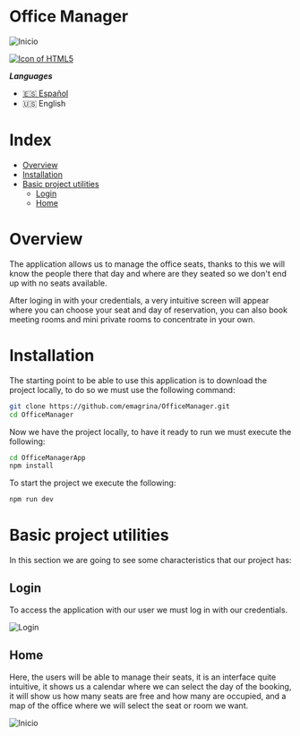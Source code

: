 ﻿# Office Manager

![Inicio](.screenshots/Home.png)

<a title="LanguagesUsed" target="_blank" href="#">
<img align="center" alt="Icon of HTML5" src="https://skillicons.dev/icons?i=dotnet,cs,rxjs,redux,react,vite,ts,sass,docker,nginx,figma&theme=light">
</a>

***Languages***
- [🇪🇸 Español](https://github.com/emagrina/OfficeManager/blob/develop/README.es.md)
- 🇺🇸 English

# Index

- [Overview](#overview)
- [Installation](#installation)
- [Basic project utilities](#basic-project-utilities)
    - [Login](#login)
    - [Home](#home)

# Overview

The application allows us to manage the office seats, thanks to
this we will know the people there that day and where are they seated so
we don't end up with no seats available.

After loging in with your credentials, a very intuitive screen will appear
where you can choose your seat and day of reservation, you can also book
meeting rooms and mini private rooms to concentrate in your own.

# Installation

The starting point to be able to use this application is to download the project locally, to do so we must use the following command:
```bash
git clone https://github.com/emagrina/OfficeManager.git
cd OfficeManager
```

Now we have the project locally, to have it ready to run we must execute the following:
```bash
cd OfficeManagerApp
npm install
```
To start the project we execute the following:
```bash
npm run dev
```

# Basic project utilities

In this section we are going to see some characteristics that our project has:

## Login
To access the application with our user we must log in
with our credentials.

![Login](.screenshots/Login.png)

## Home
Here, the users will be able to manage their seats, it is an interface
quite intuitive, it shows us a calendar where we can select
the day of the booking, it will show us how many seats are free and how many
are occupied, and a map of the office where we will select the seat or
room we want.

![Inicio](.screenshots/Home.png)


